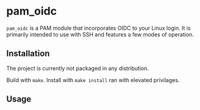 # pam_oidc

`pam_oidc` is a PAM module that incorporates OIDC to your Linux login. It is primarily intended to use with SSH and features a few modes of operation.

## Installation

The project is currently not packaged in any distribution. 

Build with `make`. Install with `make install` ran with elevated privilages.

## Usage



<!-- ## Contributing

Pull requests are welcome. For major changes, please open an issue first
to discuss what you would like to change.

Please make sure to update tests as appropriate. -->

<!-- ## License

[MIT](https://choosealicense.com/licenses/mit/) -->